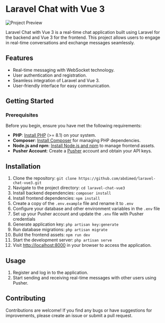 # Laravel Chat with Vue 3

![Project Preview](./preview.png)

Laravel Chat with Vue 3 is a real-time chat application built using Laravel for the backend and Vue 3 for the frontend. This project allows users to engage in real-time conversations and exchange messages seamlessly.

## Features

- Real-time messaging with WebSocket technology.
- User authentication and registration.
- Seamless integration of Laravel and Vue 3.
- User-friendly interface for easy communication.

## Getting Started

### Prerequisites

Before you begin, ensure you have met the following requirements:

- **PHP**: [Install PHP](https://www.php.net/manual/en/install.php) (>= 8.1) on your system.
- **Composer**: [Install Composer](https://getcomposer.org/download/) for managing PHP dependencies.
- **Node.js and npm**: [Install Node.js and npm](https://docs.npmjs.com/downloading-and-installing-node-js-and-npm) to manage frontend assets.
- **Pusher Account**: Create a [Pusher](https://pusher.com/) account and obtain your API keys.

### 
## Installation

1. Clone the repository: `git clone https://github.com/abdimed/laravel-chat-vue3.git`
2. Navigate to the project directory: `cd laravel-chat-vue3`
3. Install backend dependencies: `composer install`
4. Install frontend dependencies: `npm install`
5. Create a copy of the `.env.example` file and rename it to `.env`
6. Configure your database and other environment variables in the `.env` file
7. Set up your Pusher account and update the `.env` file with Pusher credentials
8. Generate application key: `php artisan key:generate`
9. Run database migrations: `php artisan migrate`
10. Build the frontend assets: `npm run dev`
11. Start the development server: `php artisan serve`
12. Visit [http://localhost:8000](http://localhost:8000) in your browser to access the application.

## Usage

1. Register and log in to the application.
2. Start sending and receiving real-time messages with other users using Pusher.

## Contributing

Contributions are welcome! If you find any bugs or have suggestions for improvements, please create an issue or submit a pull request.
